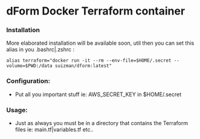 # dForm Docker Terraform container

### Installation
More elaborated installation will be available soon, util then you can set this alias in you .bashrc|.zshrc :

```
alias terraform="docker run -it --rm --env-file=$HOME/.secret --volume=$PWD:/data suizman/dform:latest"
```

### Configuration:
* Put all you important stuff ie: AWS_SECRET_KEY in $HOME/.secret

### Usage:
* Just as always you must be in a directory that contains the Terraform files ie: main.tf|variables.tf etc..
